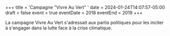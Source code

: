 +++
title = 'Campagne "Vivre Au Vert" '
date = 2024-01-24T14:07:57-05:00
draft = false
event = true
eventDate = 2018
eventEnd = 2019
+++

La campagne Vivre Au Vert s'adressait aux partis politiques pour les inciter à s'engager dans la lutte face à la crise climatique. 